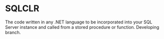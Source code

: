 # SQLCLR
The code written in any .NET language to be incorporated into your SQL Server instance and called from a stored procedure or function.
Developing branch.

